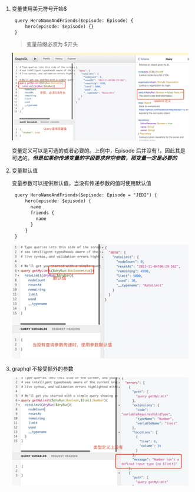 1. 变量使用美元符号开始$

        query HeroNameAndFriends($episode: Episode) {
            hero(episode: $episode) {}
        }
    
    > 变量前缀必须为 $开头

    ![image](../assets/17.jpg)

    变量定义可以是可选的或者必要的。上例中，Episode 后并没有 !，因此其是可选的。***但是如果你传递变量的字段要求非空参数，那变量一定是必要的***

2. 变量默认值

    变量参数可以提供默认值，当没有传递参数的值时使用默认值

        query HeroNameAndFriends($episode: Episode = "JEDI") {
            hero(episode: $episode) {
              name
              friends {
                name
              }
            }
        }

    ![image](../assets/18.jpg)

  3. graphql 不接受额外的参数

     ![image](../assets/19.jpg)